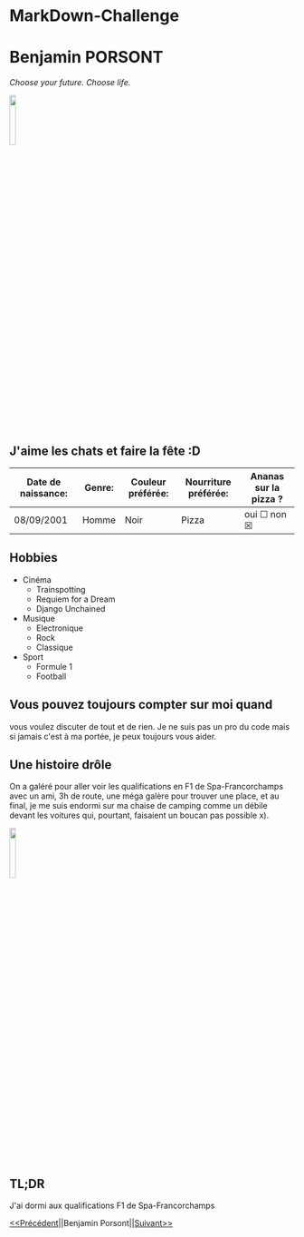 # MarkDown-Challenge
# Benjamin PORSONT

*Choose your future. Choose life.*

<img src="https://scontent.fbru4-1.fna.fbcdn.net/v/t39.30808-6/294690812_3264301860507298_6521214949695258292_n.jpg?_nc_cat=110&ccb=1-7&_nc_sid=09cbfe&_nc_ohc=vct71l1ij_UAX-2CMfS&_nc_ht=scontent.fbru4-1.fna&oh=00_AfAJjgk0Bm5r1p6X55opI74RXm2fSF6_GdSsnalpSg2oEA&oe=63771462" width="15%"/>

## J'aime les chats et faire la fête :D

|Date de naissance: |Genre: |Couleur préférée: |Nourriture préférée: |Ananas sur la pizza ? |
|-------------------|-------|------------------|---------------------|----------------------|
|08/09/2001         |Homme  |Noir              |Pizza                | oui ☐ non ☒         |

## Hobbies

- Cinéma
    - Trainspotting
    - Requiem for a Dream
    - Django Unchained
- Musique
    - Electronique
    - Rock
    - Classique
- Sport
    - Formule 1
    - Football

## Vous pouvez toujours compter sur moi quand

vous voulez discuter de tout et de rien. Je ne suis pas un pro du code mais si jamais c'est à ma portée, je peux toujours vous aider.

## Une histoire drôle

On a galéré pour aller voir les qualifications en F1 de Spa-Francorchamps avec un ami, 3h de route, une méga galère pour trouver une place, et au final, je me suis endormi sur ma chaise de camping comme un débile devant les voitures qui, pourtant, faisaient un boucan pas possible x).

<img src="https://media1.tenor.com/images/678043534cb416f6b9b2331dfc4fd602/tenor.gif?itemid=11382885" width="15%">

## TL;DR

J'ai dormi aux qualifications F1 de Spa-Francorchamps




[<<Précédent](https://github.com/aurorelem)||Benjamin Porsont||[Suivant>>](https://github.com/CV136)


